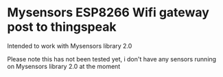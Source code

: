 # Mysensors ESP8266 Wifi gateway post to thingspeak

Intended to work with Mysensors library 2.0

Please note this has not been tested yet, i don't have any sensors running on Mysensors library 2.0 at the moment
